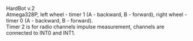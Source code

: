 HardBot v.2  
Atmega328P, left wheel - timer 1 (A - backward, B - forward), right wheel - timer 0 (A - backward, B - forward).  
Timer 2 is for radio channels impulse measurement, channels are connected to INT0 and INT1.  
